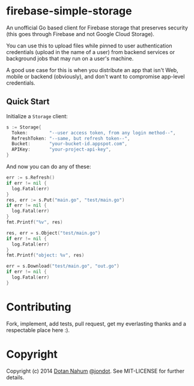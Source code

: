 # firebase-simple-storage

An unofficial Go based client for Firebase storage that preserves security
(this goes through Firebase and not Google Cloud Storage).

You can use this to upload files while pinned to user authentication credentials (upload in
the name of a user) from backend services or background jobs that may run on a user's machine.

A good use case for this is when you distribute an app that isn't Web, mobile or backend (obviously),
and don't want to compromise app-level credentials.


## Quick Start

Initialize a `Storage` client:

```go
s := Storage{
  Token:        "--user access token, from any login method--",
  RefreshToken: "--same, but refresh token--",
  Bucket:       "your-bucket-id.appspot.com",
  APIKey:       "your-project-api-key",
}
```

And now you can do any of these:

```go
err := s.Refresh()
if err != nil {
  log.Fatal(err)
}
res, err := s.Put("main.go", "test/main.go")
if err != nil {
  log.Fatal(err)
}
fmt.Printf("%v", res)

res, err = s.Object("test/main.go")
if err != nil {
  log.Fatal(err)
}
fmt.Printf("object: %v", res)

err = s.Download("test/main.go", "out.go")
if err != nil {
  log.Fatal(err)
}
```


# Contributing

Fork, implement, add tests, pull request, get my everlasting thanks and a respectable place here :).


# Copyright

Copyright (c) 2014 [Dotan Nahum](http://gplus.to/dotan) [@jondot](http://twitter.com/jondot). See MIT-LICENSE for further details.



